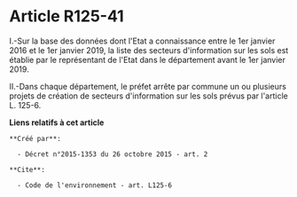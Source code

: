 # Article R125-41

I.-Sur la base des données dont l'Etat a connaissance entre le 1er janvier 2016 et le 1er janvier 2019, la liste des secteurs
d'information sur les sols est établie par le représentant de l'Etat dans le département avant le 1er janvier 2019. 

II.-Dans chaque département, le préfet arrête par commune un ou plusieurs projets de création de secteurs d'information sur
les sols prévus par l'article L. 125-6.

**Liens relatifs à cet article**

	**Créé par**:

	  - Décret n°2015-1353 du 26 octobre 2015 - art. 2

	**Cite**:

	  - Code de l'environnement - art. L125-6
